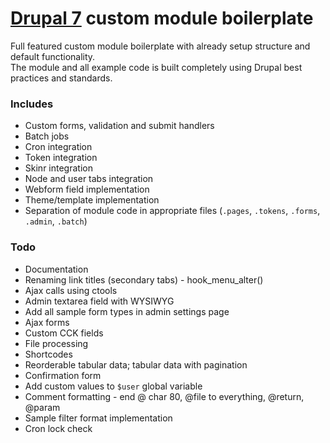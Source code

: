 # [Drupal 7](http://drupal.org) custom module boilerplate

Full featured custom module boilerplate with already setup structure and default functionality.  
The module and all example code is built completely using Drupal best practices and standards.

### Includes

- Custom forms, validation and submit handlers
- Batch jobs
- Cron integration
- Token integration
- Skinr integration
- Node and user tabs integration
- Webform field implementation
- Theme/template implementation
- Separation of module code in appropriate files (`.pages`, `.tokens`, `.forms`, `.admin`, `.batch`)

### Todo

- Documentation
- Renaming link titles (secondary tabs) - hook_menu_alter()
- Ajax calls using ctools
- Admin textarea field with WYSIWYG
- Add all sample form types in admin settings page
- Ajax forms
- Custom CCK fields
- File processing
- Shortcodes
- Reorderable tabular data; tabular data with pagination
- Confirmation form
- Add custom values to `$user` global variable
- Comment formatting - end @ char 80, @file to everything, @return, @param
- Sample filter format implementation
- Cron lock check

